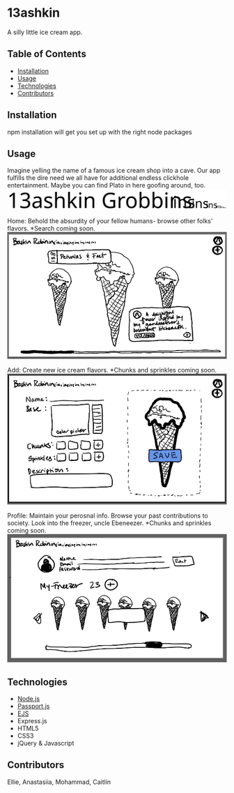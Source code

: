 # 13ashkin 

A silly little ice cream app.

## Table of Contents

- [Installation](#installation)
- [Usage](#usage)
- [Technologies](#technologies)
- [Contributors](#contributors)

## Installation

npm installation will get you set up with the right node packages

## Usage

Imagine yelling the name of a famous ice cream shop into a cave.  Our app fulfills the dire need we all have for additional endless clickhole entertainment.  Maybe you can find Plato in here goofing around, too.
![Bashkin Logo](/public/SVG/logo.svg)

Home: Behold the absurdity of your fellow humans- browse other folks' flavors.  *Search coming soon.
![Home Page](/public/images/wireframes/1_Home.PNG)

Add: Create new ice cream flavors.  *Chunks and sprinkles coming soon.
![Home Page](/public/images/wireframes/2_Add.PNG)

Profile: Maintain your perosnal info.  Browse your past contributions to society.  Look into the freezer, uncle Ebeneezer.  *Chunks and sprinkles coming soon.
![Home Page](/public/images/wireframes/3_Profile.PNG)

## Technologies

- [Node.js](#node)
- [Passport.js](#)
- [EJS]()
- Express.js
- HTML5
- CSS3
- jQuery & Javascript

## Contributors

Ellie, Anastasiia, Mohammad, Caitlin


